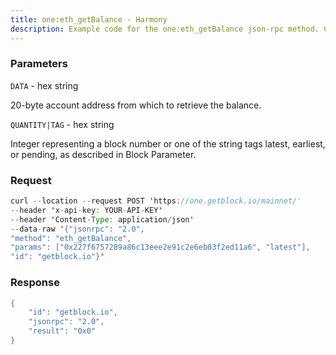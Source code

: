 ```yaml
---
title: one:eth_getBalance - Harmony
description: Example code for the one:eth_getBalance json-rpc method. Сomplete guide on how to use one:eth_getBalance json-rpc in GetBlock.io Web3 documentation.
---
```


### Parameters


`DATA` - hex string

20-byte account address from which to retrieve the balance.

`QUANTITY|TAG` - hex string

Integer representing a block number or one of the string tags latest,
earliest, or pending, as described in Block Parameter.

### Request

``` java
curl --location --request POST 'https://one.getblock.io/mainnet/' 
--header 'x-api-key: YOUR-API-KEY' 
--header 'Content-Type: application/json' 
--data-raw '{"jsonrpc": "2.0",
"method": "eth_getBalance",
"params": ["0x227f6757289a86c13eee2e91c2e6eb03f2ed11a6", "latest"],
"id": "getblock.io"}'
```

###  Response

``` java
{
    "id": "getblock.io",
    "jsonrpc": "2.0",
    "result": "0x0"
}
```

